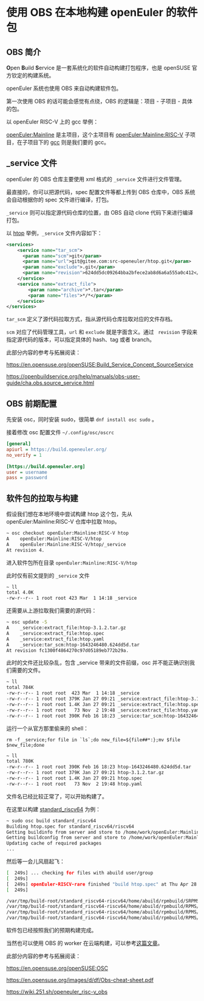 # 使用 OBS 在本地构建 openEuler 的软件包

## OBS 简介

**O**pen **B**uild **S**ervice 是一套系统化的软件自动构建打包程序，也是 openSUSE 官方钦定的构建系统。

openEuler 系统也使用 OBS 来自动构建软件包。

第一次使用 OBS 的话可能会感觉有点绕，OBS 的逻辑是：项目 - 子项目 - 具体的包。

以 openEuler RISC-V 上的 gcc 举例：

[openEuler:Mainline](https://build.openeuler.org/project/show/openEuler:Mainline) 是主项目，这个主项目有 [openEuler:Mainline:RISC-V](https://build.openeuler.org/project/show/openEuler:Mainline:RISC-V) 子项目，在子项目下的 [gcc](https://build.openeuler.org/package/show/openEuler:Mainline:RISC-V/gcc) 则是我们要的 gcc。

## _service 文件

openEuler 的 OBS 仓库主要使用 xml 格式的 `_service`  文件进行文件管理。

最直接的，你可以把源代码，spec 配置文件等都上传到 OBS 仓库中，OBS 系统会自动根据你的 spec 文件进行编译，打包。

`_service` 则可以指定源代码仓库的位置，由 OBS 自动 clone 代码下来进行编译打包。

以 [htop](https://build.openeuler.org/package/show/openEuler:Mainline:RISC-V/htop) 举例，`_service`  文件内容如下：

```xml
<services>
    <service name="tar_scm">
      <param name="scm">git</param>
      <param name="url">git@gitee.com:src-openeuler/htop.git</param>
      <param name="exclude">.git</param>
      <param name="revision">624dd5dc09264bba2bfece2ab8d6a6a555a0c412</param>
    </service>
    <service name="extract_file">
        <param name="archive">*.tar</param>
        <param name="files">*/*</param>
    </service>
</services>
```

`tar_scm` 定义了源代码拉取方式，指从源代码仓库拉取对应的文件存档。

`scm` 对应了代码管理工具，`url` 和 `exclude` 就是字面含义。通过 ` revision` 字段来指定源代码的版本，可以指定具体的 hash、tag 或者 branch。

此部分内容的参考与拓展阅读：

https://en.opensuse.org/openSUSE:Build_Service_Concept_SourceService

https://openbuildservice.org/help/manuals/obs-user-guide/cha.obs.source_service.html

## OBS 前期配置

先安装 osc，同时安装 sudo，很简单 `dnf install osc sudo` 。

接着修改 osc 配置文件 `~/.config/osc/oscrc`

```ini
[general]
apiurl = https://build.openeuler.org/
no_verify = 1
 
[https://build.openeuler.org]
user = username
pass = password
```

## 软件包的拉取与构建

假设我们想在本地环境中尝试构建 htop 这个包，先从 openEuler:Mainline:RISC-V 仓库中拉取 htop。

```bash
~ osc checkout openEuler:Mainline:RISC-V htop
A    openEuler:Mainline:RISC-V/htop
A    openEuler:Mainline:RISC-V/htop/_service
At revision 4.
```

进入软件包所在目录 `openEuler:Mainline:RISC-V/htop`

此时仅有前文提到的 `_service` 文件

```bash
~ ll
total 4.0K
-rw-r--r-- 1 root root 423 Mar  1 14:18 _service
```

还需要从上游拉取我们需要的源代码：

```bash
~ osc update -S
A    _service:extract_file:htop-3.1.2.tar.gz
A    _service:extract_file:htop.spec
A    _service:extract_file:htop.yaml
A    _service:tar_scm:htop-1643246480.624dd5d.tar
At revision fc1300f4864270c97d05189eb772b29a.
```

此时的文件还比较杂乱，包含 _service 带来的文件前缀，osc 并不能正确识别我们需要的文件。

```bash
~ ll
total 784K
-rw-r--r-- 1 root root  423 Mar  1 14:18 _service
-rw-r--r-- 1 root root 379K Jan 27 09:21 _service:extract_file:htop-3.1.2.tar.gz
-rw-r--r-- 1 root root 1.4K Jan 27 09:21 _service:extract_file:htop.spec
-rw-r--r-- 1 root root   73 Nov  2 19:48 _service:extract_file:htop.yaml
-rw-r--r-- 1 root root 390K Feb 16 18:23 _service:tar_scm:htop-1643246480.624dd5d.tar
```

运行一个从官方那里偷来的 shell：

```shell
rm -f _service;for file in `ls`;do new_file=${file##*:};mv $file $new_file;done
```

```bash
~ ll
total 780K
-rw-r--r-- 1 root root 390K Feb 16 18:23 htop-1643246480.624dd5d.tar
-rw-r--r-- 1 root root 379K Jan 27 09:21 htop-3.1.2.tar.gz
-rw-r--r-- 1 root root 1.4K Jan 27 09:21 htop.spec
-rw-r--r-- 1 root root   73 Nov  2 19:48 htop.yaml
```

文件名已经比较正常了，可以开始构建了。

在这里以构建 [standard_riscv64](https://build.openeuler.org/package/binaries/openEuler:Mainline:RISC-V/htop/standard_riscv64) 为例：

```bash
~ sudo osc build standard_riscv64
Building htop.spec for standard_riscv64/riscv64
Getting buildinfo from server and store to /home/work/openEuler:Mainline:RISC-V/htop/.osc/_buildinfo-standard_riscv64-riscv64.xml
Getting buildconfig from server and store to /home/work/openEuler:Mainline:RISC-V/htop/.osc/_buildconfig-standard_riscv64-riscv64
Updating cache of required packages
...
```

然后等一会儿风扇起飞：

```bash
[  249s] ... checking for files with abuild user/group
[  249s] 
[  249s] openEuler-RISCV-rare finished "build htop.spec" at Thu Apr 28 20:44:43 UTC 2022.
[  249s] 

/var/tmp/build-root/standard_riscv64-riscv64/home/abuild/rpmbuild/SRPMS/htop-3.1.2-1.oe1.src.rpm
/var/tmp/build-root/standard_riscv64-riscv64/home/abuild/rpmbuild/RPMS/riscv64/htop-debuginfo-3.1.2-1.oe1.riscv64.rpm
/var/tmp/build-root/standard_riscv64-riscv64/home/abuild/rpmbuild/RPMS/riscv64/htop-debugsource-3.1.2-1.oe1.riscv64.rpm
/var/tmp/build-root/standard_riscv64-riscv64/home/abuild/rpmbuild/RPMS/riscv64/htop-3.1.2-1.oe1.riscv64.rpm
```

软件包已经按照我们的预期构建完成。

当然也可以使用 OBS 的 worker 在云端构建，可以参考[这篇文章](https://wiki.251.sh/openeuler_risc-v_obs)。

此部分内容的参考与拓展阅读：

https://en.opensuse.org/openSUSE:OSC

https://en.opensuse.org/images/d/df/Obs-cheat-sheet.pdf

https://wiki.251.sh/openeuler_risc-v_obs